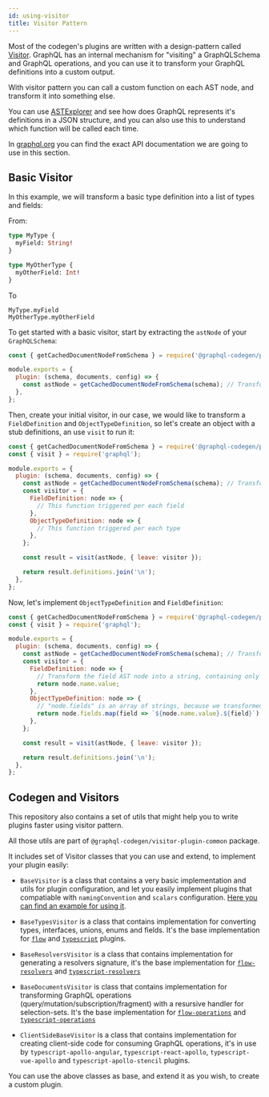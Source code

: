 ```yaml
---
id: using-visitor
title: Visitor Pattern
---
```


Most of the codegen's plugins are written with a design-pattern called [Visitor](https://en.wikipedia.org/wiki/Visitor_pattern). GraphQL has an internal mechanism for "visiting" a GraphQLSchema and GraphQL operations, and you can use it to transform your GraphQL definitions into a custom output.

With visitor pattern you can call a custom function on each AST node, and transform it into something else.

You can use [ASTExplorer](https://astexplorer.net/) and see how does GraphQL represents it's definitions in a JSON structure, and you can also use this to understand which function will be called each time.

In [graphql.org](https://graphql.org/graphql-js/language/#visit) you can find the exact API documentation we are going to use in this section.

## Basic Visitor

In this example, we will transform a basic type definition into a list of types and fields:

From:

```graphql
type MyType {
  myField: String!
}

type MyOtherType {
  myOtherField: Int!
}
```

To

```
MyType.myField
MyOtherType.myOtherField
```

To get started with a basic visitor, start by extracting the `astNode` of your `GraphQLSchema`:

```javascript
const { getCachedDocumentNodeFromSchema } = require('@graphql-codegen/plugin-helpers');

module.exports = {
  plugin: (schema, documents, config) => {
    const astNode = getCachedDocumentNodeFromSchema(schema); // Transforms the GraphQLSchema into ASTNode
  },
};
```

Then, create your initial visitor, in our case, we would like to transform a `FieldDefinition` and `ObjectTypeDefinition`, so let's create an object with a stub definitions, an use `visit` to run it:

```javascript
const { getCachedDocumentNodeFromSchema } = require('@graphql-codegen/plugin-helpers');
const { visit } = require('graphql');

module.exports = {
  plugin: (schema, documents, config) => {
    const astNode = getCachedDocumentNodeFromSchema(schema); // Transforms the GraphQLSchema into ASTNode
    const visitor = {
      FieldDefinition: node => {
        // This function triggered per each field
      },
      ObjectTypeDefinition: node => {
        // This function triggered per each type
      },
    };

    const result = visit(astNode, { leave: visitor });

    return result.definitions.join('\n');
  },
};
```

Now, let's implement `ObjectTypeDefinition` and `FieldDefinition`:

```javascript
const { getCachedDocumentNodeFromSchema } = require('@graphql-codegen/plugin-helpers');
const { visit } = require('graphql');

module.exports = {
  plugin: (schema, documents, config) => {
    const astNode = getCachedDocumentNodeFromSchema(schema); // Transforms the GraphQLSchema into ASTNode
    const visitor = {
      FieldDefinition: node => {
        // Transform the field AST node into a string, containing only the name of the field
        return node.name.value;
      },
      ObjectTypeDefinition: node => {
        // "node.fields" is an array of strings, because we transformed it using "FieldDefinition".
        return node.fields.map(field => `${node.name.value}.${field}`).join('\n');
      },
    };

    const result = visit(astNode, { leave: visitor });

    return result.definitions.join('\n');
  },
};
```

## Codegen and Visitors

This repository also contains a set of utils that might help you to write plugins faster using visitor pattern.

All those utils are part of `@graphql-codegen/visitor-plugin-common` package.

It includes set of Visitor classes that you can use and extend, to implement your plugin easily:

- `BaseVisitor` is a class that contains a very basic implementation and utils for plugin configuration, and let you easily implement plugins that compatiable with `namingConvention` and `scalars` configuration. [Here you can find an example for using it](https://github.com/dotansimha/graphql-code-generator/blob/master/packages/plugins/typescript/mongodb/src/visitor.ts#L38).

- `BaseTypesVisitor` is a class that contains implementation for converting types, interfaces, unions, enums and fields. It's the base implementation for [`flow`](https://github.com/dotansimha/graphql-code-generator/blob/master/packages/plugins/flow/flow/src/visitor.ts#L12) and [`typescript`](https://github.com/dotansimha/graphql-code-generator/blob/master/packages/plugins/typescript/typescript/src/visitor.ts#L18) plugins.

- `BaseResolversVisitor` is a class that contains implementation for generating a resolvers signature, it's the base implementation for [`flow-resolvers`](https://github.com/dotansimha/graphql-code-generator/blob/master/packages/plugins/flow/resolvers/src/visitor.ts#L10) and [`typescript-resolvers`](https://github.com/dotansimha/graphql-code-generator/blob/master/packages/plugins/typescript/resolvers/src/visitor.ts#L13)

- `BaseDocumentsVisitor` is class that contains implementation for transforming GraphQL operations (query/mutation/subscription/fragment) with a resursive handler for selection-sets. It's the base implementation for [`flow-operations`](https://github.com/dotansimha/graphql-code-generator/blob/master/packages/plugins/flow/operations/src/visitor.ts#L14) and [`typescript-operations`](https://github.com/dotansimha/graphql-code-generator/blob/master/packages/plugins/typescript/operations/src/visitor.ts#L15)

- `ClientSideBaseVisitor` is a class that contains implementation for creating client-side code for consuming GraphQL operations, it's in use by `typescript-apollo-angular`, `typescript-react-apollo`, `typescript-vue-apollo` and `typescript-apollo-stencil` plugins.

You can use the above classes as base, and extend it as you wish, to create a custom plugin.
